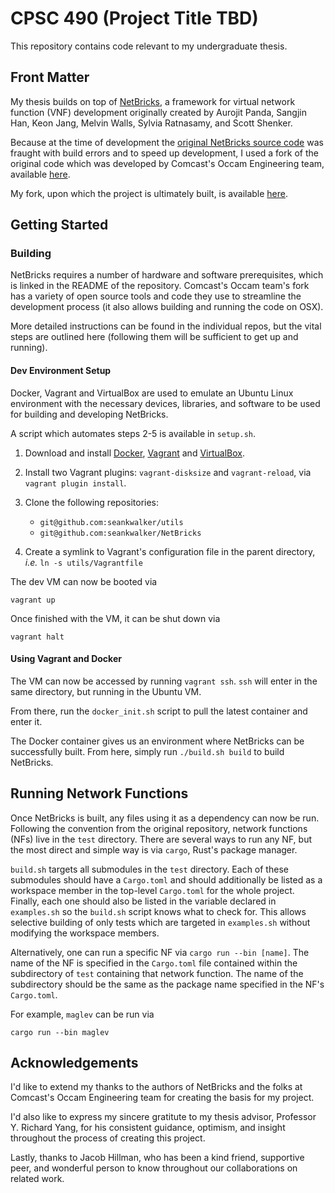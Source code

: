 # CPSC 490 (Project Title TBD)

This repository contains code relevant to my undergraduate thesis.

## Front Matter

My thesis builds on top of [NetBricks](http://netbricks.io/), a framework for
virtual network function (VNF) development originally created by Aurojit Panda,
Sangjin Han, Keon Jang, Melvin Walls, Sylvia Ratnasamy, and Scott Shenker.

Because at the time of development the
[original NetBricks source code](https://github.com/netsys/netbricks) was
fraught with build errors and to speed up development, I used a fork of the
original code which was developed by Comcast's Occam Engineering team, available
[here](https://github.com/williamofockham/NetBricks).

My fork, upon which the project is ultimately built, is available
[here](https://github.com/seankwalker/NetBricks).

## Getting Started

### Building

NetBricks requires a number of hardware and software prerequisites, which is
linked in the README of the repository. Comcast's Occam team's fork has a
variety of open source tools and code they use to streamline the development
process (it also allows building and running the code on OSX).

More detailed instructions can be found in the individual repos, but the vital
steps are outlined here (following them will be sufficient to get up and
running).

#### Dev Environment Setup

Docker, Vagrant and VirtualBox are used to emulate an Ubuntu Linux environment
with the necessary devices, libraries, and software to be used for building and
developing NetBricks.

A script which automates steps 2-5 is available in `setup.sh`.

1. Download and install [Docker](https://www.docker.com/get-started),
   [Vagrant](https://www.vagrantup.com/downloads.html) and
   [VirtualBox](https://www.virtualbox.org/wiki/Downloads).

2. Install two Vagrant plugins: `vagrant-disksize` and `vagrant-reload`, via
   `vagrant plugin install`.

3. Clone the following repositories:

   - `git@github.com:seankwalker/utils`
   - `git@github.com:seankwalker/NetBricks`

4. Create a symlink to Vagrant's configuration file in the parent directory,
   _i.e._ `ln -s utils/Vagrantfile`

The dev VM can now be booted via

`vagrant up`

Once finished with the VM, it can be shut down via

`vagrant halt`

#### Using Vagrant and Docker

The VM can now be accessed by running `vagrant ssh`. `ssh` will enter in the
same directory, but running in the Ubuntu VM.

From there, run the `docker_init.sh` script to pull the latest container and
enter it.

The Docker container gives us an environment where NetBricks can be successfully
built. From here, simply run `./build.sh build` to build NetBricks.

## Running Network Functions

Once NetBricks is built, any files using it as a dependency can now be run.
Following the convention from the original repository, network functions (NFs)
live in the `test` directory. There are several ways to run any NF,
but the most direct and simple way is via `cargo`, Rust's package manager.

`build.sh` targets all submodules in the `test` directory. Each of these
submodules should have a `Cargo.toml` and should additionally be listed as a
workspace member in the top-level `Cargo.toml` for the whole project. Finally,
each one should also be listed in the variable declared in `examples.sh` so
the `build.sh` script knows what to check for. This allows selective building
of only tests which are targeted in `examples.sh` without modifying the
workspace members.

Alternatively, one can run a specific NF via `cargo run --bin [name]`. The name
of the NF is specified in the `Cargo.toml` file contained within the
subdirectory of `test` containing that network function. The name of the
subdirectory should be the same as the package name specified in the NF's
`Cargo.toml`.

For example, `maglev` can be run via

`cargo run --bin maglev`

## Acknowledgements

I'd like to extend my thanks to the authors of NetBricks and the folks at
Comcast's Occam Engineering team for creating the basis for my project.

I'd also
like to express my sincere gratitute to my thesis advisor, Professor Y. Richard
Yang, for his consistent guidance, optimism, and insight throughout the process
of creating this project.

Lastly, thanks to Jacob Hillman, who has been a
kind friend, supportive peer, and wonderful person to know throughout our
collaborations on related work.
